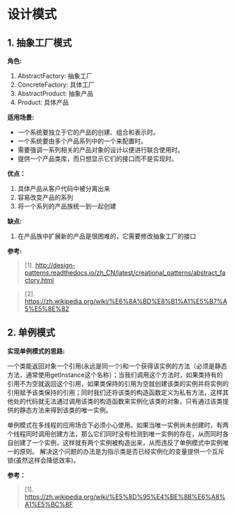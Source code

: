 # 设计模式

## 1. 抽象工厂模式

**角色:** 

1. AbstractFactory: 抽象工厂
2. ConcreteFactory: 具体工厂
3. AbstractProduct: 抽象产品
4. Product: 具体产品

**适用场景:**

- 一个系统要独立于它的产品的创建、组合和表示时。
- 一个系统要由多个产品系列中的一个来配置时。
- 需要强调一系列相关的产品对象的设计以便进行联合使用时。
- 提供一个产品类库，而只想显示它们的接口而不是实现时。

**优点：**

1. 具体产品从客户代码中被分离出来
2. 容易改变产品的系列
3. 将一个系列的产品族统一到一起创建

**缺点:**

1. 在产品族中扩展新的产品是很困难的，它需要修改抽象工厂的接口

**参考:**

> [1]. http://design-patterns.readthedocs.io/zh_CN/latest/creational_patterns/abstract_factory.html

> [2]. https://zh.wikipedia.org/wiki/%E6%8A%BD%E8%B1%A1%E5%B7%A5%E5%8E%82


## 2. 单例模式

**实现单例模式的思路:**

一个类能返回对象一个引用(永远是同一个)和一个获得该实例的方法（必须是静态方法，通常使用getInstance这个名称）；当我们调用这个方法时，如果类持有的引用不为空就返回这个引用，如果类保持的引用为空就创建该类的实例并将实例的引用赋予该类保持的引用；同时我们还将该类的构造函数定义为私有方法，这样其他处的代码就无法通过调用该类的构造函数来实例化该类的对象，只有通过该类提供的静态方法来得到该类的唯一实例。

单例模式在多线程的应用场合下必须小心使用。如果当唯一实例尚未创建时，有两个线程同时调用创建方法，那么它们同时没有检测到唯一实例的存在，从而同时各自创建了一个实例，这样就有两个实例被构造出来，从而违反了单例模式中实例唯一的原则。 解决这个问题的办法是为指示类是否已经实例化的变量提供一个互斥锁(虽然这样会降低效率)。

**参考：**

> [1]. https://zh.wikipedia.org/wiki/%E5%8D%95%E4%BE%8B%E6%A8%A1%E5%BC%8F
